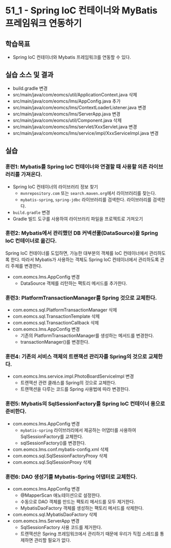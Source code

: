 # 51_1 - Spring IoC 컨테이너와 MyBatis 프레임워크 연동하기

## 학습목표

- Spring IoC 컨테이너와 Mybatis 프레임워크를 연동할 수 있다.

## 실습 소스 및 결과

- build.gradle 변경
- src/main/java/com/eomcs/util/ApplicationContext.java 삭제
- src/main/java/com/eomcs/lms/AppConfig.java 추가
- src/main/java/com/eomcs/lms/ContextLoaderListener.java 변경
- src/main/java/com/eomcs/lms/ServerApp.java 변경
- src/main/java/com/eomcs/util/Component.java 삭제
- src/main/java/com/eomcs/lms/servlet/XxxServlet.java 변경
- src/main/java/com/eomcs/lms/service/impl/XxxServiceImpl.java 변경

## 실습  

### 훈련1: Mybatis를 Spring IoC 컨테이너와 연결할 때 사용할 의존 라이브러리를 가져온다.

- Spring IoC 컨테이너의 라이브러리 정보 찾기
  - `mvnrepository.com` 또는 `search.maven.org`에서 라이브러리를 찾는다.
  - `mybatis-spring`, `spring-jdbc` 라이브러리를 검색한다. 
    라이브러리를 검색한다.
- `build.gradle` 변경
- Gradle 빌드 도구를 사용하여 라이브러리 파일을 프로젝트로 가져오기

### 훈련2: Mybatis에서 관리했던 DB 커넥션풀(DataSource)을 Spring IoC 컨테이너로 옮긴다.

Spring IoC 컨테이너를 도입하면, 
가능한 대부분의 객체를 IoC 컨테이너에서 관리하도록 한다.
따라서 Mybatis가 사용하는 객체도 Spring IoC 컨테이너에서 관리하도록 
관리 주체를 변경한다.

- com.eomcs.lms.AppConfig 변경
  - DataSource 객체를 리턴하는 팩토리 메서드를 추가한다.
  
### 훈련3: PlatformTransactionManager를 Spring 것으로 교체한다.

- com.eomcs.sql.PlatformTransactionManager 삭제
- com.eomcs.sql.TransactionTemplate 삭제
- com.eomcs.sql.TransactionCallback 삭제
- com.eomcs.lms.AppConfig 변경
  - 기존의 PlatformTransactionManager를 생성하는 메서드를 변경한다.
  - transactionManager()를 변경한다.  

### 훈련4: 기존의 서비스 객체의 트랜잭션 관리자를 Spring의 것으로 교체한다.

- com.eomcs.lms.service.impl.PhotoBoardServiceImpl 변경
  - 트랜잭션 관련 클래스를 Spring의 것으로 교체한다.
  - 트랜잭션을 다루는 코드를 Spring 사용법에 따라 변경한다.
  
### 훈련5: Mybatis의 SqlSessionFactory를 Spring IoC 컨테이너 용으로 준비한다.

- com.eomcs.lms.AppConfig 변경
  - `mybatis-spring` 라이브러리에서 제공하는 어댑터를 사용하여 SqlSessionFactory를 교체한다. 
  - sqlSessionFactory()를 변경한다.
- com.eomcs.lms.conf.mybatis-config.xml 삭제
- com.eomcs.sql.SqlSessionFactoryProxy 삭제
- com.eomcs.sql.SqlSessionProxy 삭제

### 훈련6: DAO 생성기를 Mybatis-Spring 어댑터로 교체한다.

- com.eomcs.lms.AppConfig 변경
  - @MapperScan 애노테이션으로 설정한다.
  - 수동으로 DAO 객체를 만드는 팩토리 메서드를 모두 제거한다.
  - MybatisDaoFactory 객체를 생성하는 팩토리 메서드를 삭제한다.
- com.eomcs.sql.MybatisDaoFactory 삭제
- com.eomcs.lms.ServerApp 변경
  - SqlSessionFactory 사용 코드를 제거한다.
  - 트랜잭션은 Spring 프레임워크에서 관리하기 때문에 
    우리가 직접 스레드를 통제하면 관리할 필요가 없다.